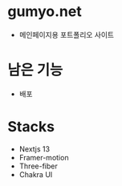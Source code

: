 # gumyo.net
- 메인페이지용 포트폴리오 사이트

# 남은 기능
- 배포

# Stacks
- Nextjs 13
- Framer-motion
- Three-fiber
- Chakra UI